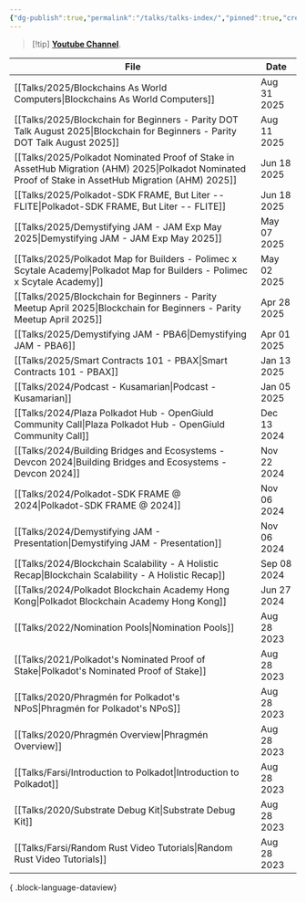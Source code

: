 ```yaml
---
{"dg-publish":true,"permalink":"/talks/talks-index/","pinned":true,"created":"2024-07-26T10:34:59.884+01:00","updated":"2025-04-05T16:06:47.829+01:00"}
---
```


> [!tip] **[Youtube Channel](https://www.youtube.com/@kianenigma)**.

| File                                                                                                                                                     | Date        |
| -------------------------------------------------------------------------------------------------------------------------------------------------------- | ----------- |
| [[Talks/2025/Blockchains As World Computers\|Blockchains As World Computers]]                                                                         | Aug 31 2025 |
| [[Talks/2025/Blockchain for Beginners - Parity DOT Talk August 2025\|Blockchain for Beginners - Parity DOT Talk August 2025]]                         | Aug 11 2025 |
| [[Talks/2025/Polkadot Nominated Proof of Stake in AssetHub Migration (AHM) 2025\|Polkadot Nominated Proof of Stake in AssetHub Migration (AHM) 2025]] | Jun 18 2025 |
| [[Talks/2025/Polkadot-SDK FRAME, But Liter -- FLITE\|Polkadot-SDK FRAME, But Liter -- FLITE]]                                                         | Jun 18 2025 |
| [[Talks/2025/Demystifying JAM - JAM Exp May 2025\|Demystifying JAM - JAM Exp May 2025]]                                                               | May 07 2025 |
| [[Talks/2025/Polkadot Map for Builders - Polimec x Scytale Academy\|Polkadot Map for Builders - Polimec x Scytale Academy]]                           | May 02 2025 |
| [[Talks/2025/Blockchain for Beginners - Parity Meetup April 2025\|Blockchain for Beginners - Parity Meetup April 2025]]                               | Apr 28 2025 |
| [[Talks/2025/Demystifying JAM - PBA6\|Demystifying JAM - PBA6]]                                                                                       | Apr 01 2025 |
| [[Talks/2025/Smart Contracts 101 - PBAX\|Smart Contracts 101 - PBAX]]                                                                                 | Jan 13 2025 |
| [[Talks/2024/Podcast - Kusamarian\|Podcast - Kusamarian]]                                                                                             | Jan 05 2025 |
| [[Talks/2024/Plaza Polkadot Hub - OpenGiuld Community Call\|Plaza Polkadot Hub - OpenGiuld Community Call]]                                           | Dec 13 2024 |
| [[Talks/2024/Building Bridges and Ecosystems - Devcon 2024\|Building Bridges and Ecosystems - Devcon 2024]]                                           | Nov 22 2024 |
| [[Talks/2024/Polkadot-SDK FRAME @ 2024\|Polkadot-SDK FRAME @ 2024]]                                                                                   | Nov 06 2024 |
| [[Talks/2024/Demystifying JAM - Presentation\|Demystifying JAM - Presentation]]                                                                       | Nov 06 2024 |
| [[Talks/2024/Blockchain Scalability - A Holistic Recap\|Blockchain Scalability - A Holistic Recap]]                                                   | Sep 08 2024 |
| [[Talks/2024/Polkadot Blockchain Academy Hong Kong\|Polkadot Blockchain Academy Hong Kong]]                                                           | Jun 27 2024 |
| [[Talks/2022/Nomination Pools\|Nomination Pools]]                                                                                                     | Aug 28 2023 |
| [[Talks/2021/Polkadot's Nominated Proof of Stake\|Polkadot's Nominated Proof of Stake]]                                                               | Aug 28 2023 |
| [[Talks/2020/Phragmén for Polkadot's NPoS\|Phragmén for Polkadot's NPoS]]                                                                             | Aug 28 2023 |
| [[Talks/2020/Phragmén Overview\|Phragmén Overview]]                                                                                                   | Aug 28 2023 |
| [[Talks/Farsi/Introduction to Polkadot\|Introduction to Polkadot]]                                                                                    | Aug 28 2023 |
| [[Talks/2020/Substrate Debug Kit\|Substrate Debug Kit]]                                                                                               | Aug 28 2023 |
| [[Talks/Farsi/Random Rust Video Tutorials\|Random Rust Video Tutorials]]                                                                              | Aug 28 2023 |

{ .block-language-dataview}
